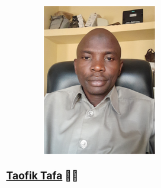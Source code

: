 
<div align="center"><img src="Photo 5_Tafa.jpg" width="300" /></div>

# [Taofik Tafa](https://github.com/taofiktafa) 👨‍💻
